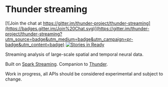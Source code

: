 
# Thunder streaming

[![Join the chat at https://gitter.im/thunder-project/thunder-streaming](https://badges.gitter.im/Join%20Chat.svg)](https://gitter.im/thunder-project/thunder-streaming?utm_source=badge&utm_medium=badge&utm_campaign=pr-badge&utm_content=badge)
[![Stories in Ready](https://badge.waffle.io/thunder-project/thunder-streaming.png?label=ready&title=Ready)](https://waffle.io/thunder-project/thunder-streaming)

Streaming analysis of large-scale spatial and temporal neural data. 

Built on [Spark Streaming](https://spark.apache.org/streaming/). Companion to [Thunder](http://thunder-project.org).

Work in progress, all APIs should be considered experimental and subject to change.
